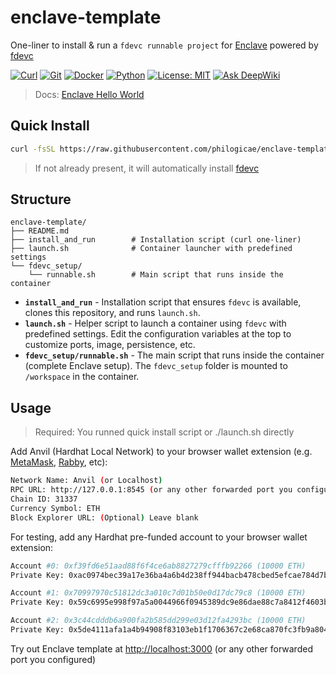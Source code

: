 # enclave-template

One-liner to install & run a `fdevc runnable project` for [Enclave](https://github.com/gnosisguild/enclave) powered by [fdevc](https://github.com/philogicae/fast_dev_container)

[![Curl](https://img.shields.io/badge/curl-required-orange)](https://curl.se/)
[![Git](https://img.shields.io/badge/git-required-orange)](https://git-scm.com/)
[![Docker](https://img.shields.io/badge/docker-required-orange)](https://www.docker.com/get-started/)
[![Python](https://img.shields.io/badge/python-3.10%2B-blue)](https://www.python.org/downloads/)
[![License: MIT](https://img.shields.io/badge/License-MIT-yellow.svg)](https://opensource.org/licenses/MIT)
[![Ask DeepWiki](https://deepwiki.com/badge.svg)](https://deepwiki.com/philogicae/enclave-template)

> Docs: [Enclave Hello World](https://docs.enclave.gg/hello-world-tutorial)

## Quick Install

```bash
curl -fsSL https://raw.githubusercontent.com/philogicae/enclave-template/main/install_and_run | bash
```

> If not already present, it will automatically install [fdevc](https://github.com/philogicae/fast_dev_container)

## Structure

```
enclave-template/
├── README.md
├── install_and_run        # Installation script (curl one-liner)
├── launch.sh              # Container launcher with predefined settings
└── fdevc_setup/
    └── runnable.sh        # Main script that runs inside the container
```

- **`install_and_run`** - Installation script that ensures `fdevc` is available, clones this repository, and runs `launch.sh`.
- **`launch.sh`** - Helper script to launch a container using `fdevc` with predefined settings. Edit the configuration variables at the top to customize ports, image, persistence, etc.
- **`fdevc_setup/runnable.sh`** - The main script that runs inside the container (complete Enclave setup). The `fdevc_setup` folder is mounted to `/workspace` in the container.

## Usage

> Required: You runned quick install script or ./launch.sh directly

Add Anvil (Hardhat Local Network) to your browser wallet extension (e.g. [MetaMask](https://metamask.io/), [Rabby](https://rabby.io/), etc):

```bash
Network Name: Anvil (or Localhost)
RPC URL: http://127.0.0.1:8545 (or any other forwarded port you configured)
Chain ID: 31337
Currency Symbol: ETH 
Block Explorer URL: (Optional) Leave blank 
```

For testing, add any Hardhat pre-funded account to your browser wallet extension:

```bash
Account #0: 0xf39fd6e51aad88f6f4ce6ab8827279cfffb92266 (10000 ETH)
Private Key: 0xac0974bec39a17e36ba4a6b4d238ff944bacb478cbed5efcae784d7bf4f2ff80

Account #1: 0x70997970c51812dc3a010c7d01b50e0d17dc79c8 (10000 ETH)
Private Key: 0x59c6995e998f97a5a0044966f0945389dc9e86dae88c7a8412f4603b6b78690d

Account #2: 0x3c44cdddb6a900fa2b585dd299e03d12fa4293bc (10000 ETH)
Private Key: 0x5de4111afa1a4b94908f83103eb1f1706367c2e68ca870fc3fb9a804cdab365a
```

Try out Enclave template at [http://localhost:3000](http://localhost:3000) (or any other forwarded port you configured)